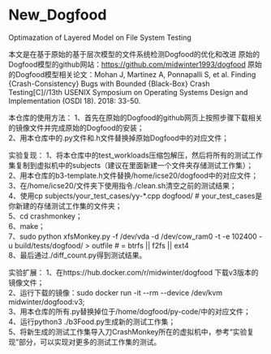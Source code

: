 # New_Dogfood
Optimazation of Layered Model on File System Testing

本文是在基于原始的基于层次模型的文件系统检测Dogfood的优化和改进
原始的Dogfood模型的github网站：https://github.com/midwinter1993/dogfood
原始的Dogfood模型相关论文：Mohan J, Martinez A, Ponnapalli S, et al. Finding {Crash-Consistency} Bugs with Bounded {Black-Box} Crash Testing[C]//13th USENIX Symposium on Operating Systems Design and Implementation (OSDI 18). 2018: 33-50.

本仓库的使用方法：
1、首先在原始的Dogfood的github网页上按照步骤下载相关的镜像文件并完成原始的Dogfood的安装；<br>
2、用本仓库中的.py文件和.h文件替换掉原始Dogfood中的对应文件；

实验复现：
1、将本仓库中的test_workloads压缩包解压，然后将所有的测试工作集复制到虚拟机中的subjects（建议在里面新建一个文件夹存储测试工作集）；<br>
2、用本仓库的b3-template.h文件替换/home/icse20/dogfood中的对应文件；<br>
3、在/home/icse20/文件夹下使用指令./clean.sh清空之前的测试结果；<br>
4、使用cp subjects/your_test_cases/yy-*.cpp dogfood/    # your_test_cases是你新建的存储测试工作集的文件夹；<br>
5、cd crashmonkey；<br>
6、make；<br>
7、sudo python xfsMonkey.py -f /dev/vda -d /dev/cow_ram0 -t <fs> -e 102400 -u build/tests/dogfood/ > outfile    # <fs> = btrfs || f2fs || ext4<br>
8、最后通过./diff_count.py得到测试结果。

实验扩展：
1、在https://hub.docker.com/r/midwinter/dogfood 下载v3版本的镜像文件；<br>
2、运行下载的镜像：sudo docker run -it --rm --device /dev/kvm midwinter/dogfood:v3;<br>
3、用本仓库的所有.py替换掉位于/home/dogfood/py-code/中的对应文件；<br>
4、运行python3 ./b3Food.py生成新的测试工作集；<br>
5、将新生成的测试工作集导入刀CrashMonkey所在的虚拟机中，参考“实验复现”部分，可以实现对更多的测试工作集的测试。
  
